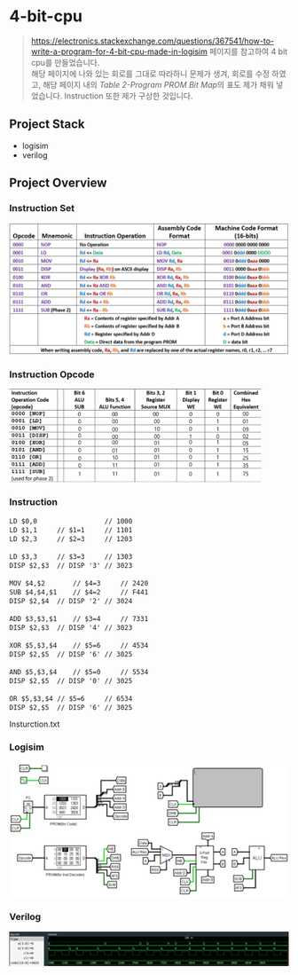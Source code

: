 # 4-bit-cpu

> https://electronics.stackexchange.com/questions/367541/how-to-write-a-program-for-4-bit-cpu-made-in-logisim 페이지를 참고하여 4 bit cpu를 만들었습니다. <br> 해당 페이지에 나와 있는 회로를 그대로 따라하니 문제가 생겨, 회로를 수정 하였고, 해당 페이지 내의 *Table 2-Program PROM Bit Map*의 표도 제가 채워 넣었습니다. Instruction 또한 제가 구상한 것입니다.

## Project Stack

* logisim
* verilog

## Project Overview

### Instruction Set

<img src="images/Instruction-Set.png"></img>

### Instruction Opcode

<img src="images/Instruction-Operation-Code(opcode).png" width="90%"></img>

### Instruction

```
LD $0,0				    // 1000
LD $1,1		// $1=1		// 1101
LD $2,3		// $2=3		// 1203

LD $3,3		// $3=3		// 1303
DISP $2,$3	// DISP '3'	// 3023

MOV $4,$2    	// $4=3		// 2420
SUB $4,$4,$1 	// $4=2		// F441
DISP $2,$4	// DISP '2'	// 3024

ADD $3,$3,$1	// $3=4		// 7331
DISP $2,$3	// DISP '4'	// 3023

XOR $5,$3,$4	// $5=6		// 4534
DISP $2,$5	// DISP '6'	// 3025

AND $5,$3,$4	// $5=0		// 5534
DISP $2,$5	// DISP '0'	// 3025

OR $5,$3,$4	// $5=6		// 6534
DISP $2,$5	// DISP '6'	// 3025
```
Insturction.txt

### Logisim

<img src="images/logisim_main.png"></img>


### Verilog

<img src="images/verilog_cpu_tb.png"></img>